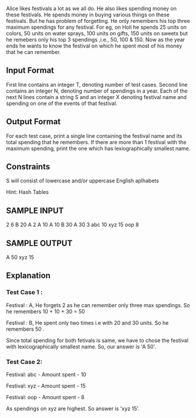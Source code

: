 Alice likes festivals a lot as we all do. He also likes spending money on these festivals. He spends money in buying various things on these festivals. But he has problem of forgetting. He only remembers his top three maximum spendings for any festival.
For eg, on Holi he spends 25 units on colors, 50 units on water sprays, 100 units on gifts, 150 units on sweets but he remebers only his top 3 spendings ,i.e., 50, 100 & 150.
Now as the year ends he wants to know the festival on which he spent most of his money that he can remember.

## Input Format

First line contains an integer T, denoting number of test cases.
Second line contains an integer N, denoting number of spendings in a year.
Each of the next N lines contain a string S and an integer X denoting festival name and spending on one of the events of that festival.

## Output Format

For each test case, print a single line containing the festival name and its total spending that he remembers.
If there are more than 1 festival with the maximum spending, print the one which has lexiographically smallest name.

## Constraints

S will consist of lowercase and/or uppercase English aplhabets

Hint: Hash Tables
 
## SAMPLE INPUT

2
6
B 20
A 2
A 10
A 10
B 30
A 30
3
abc 10
xyz 15
oop 8

## SAMPLE OUTPUT

A 50
xyz 15

## Explanation

### Test Case 1 : 

Festival : A, He forgets 2 as he can remember only three max spendings. So he remembers 10 + 10 + 30 = 50

Festival : B, He spent only two times i.e with 20 and 30 units. So he remembers 50 .

Since total spending for both fetivals is same, we have to chose the festival with lexicographically smallest name. So, our answer is 'A 50'.

### Test Case 2:

Festival: abc - Amount spent - 10

Festival: xyz - Amount spent - 15

Festival: oop - Amount spent - 8

As spendings on xyz are highest. So answer is 'xyz 15'.
